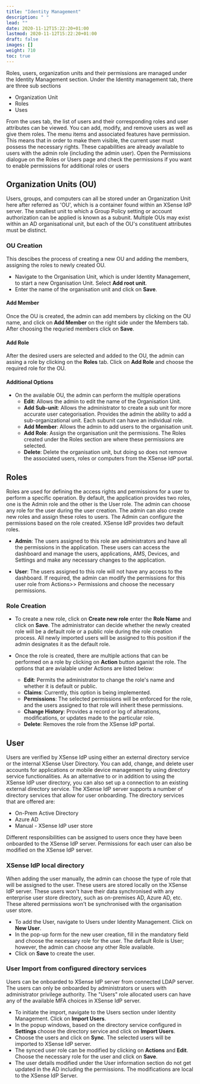 ```yaml
---
title: "Identity Management"
description: " "
lead: ""
date: 2020-11-12T15:22:20+01:00
lastmod: 2020-11-12T15:22:20+01:00
draft: false
images: []
weight: 710
toc: true
---
```


Roles, users, organization units and their permissions are managed under the Identity Management section. Under the Identity management tab, there are three sub sections

- Organization Unit
- Roles
- Uses

From the uses tab, the list of users and their corresponding roles and user attributes can be viewed. You can add, modify, and remove users as well as give them roles. The menu items and associated features have permission. This means that in order to make them visible, the current user must possess the necessary rights. These capabilities are already available to users with the admin role (including the admin user). Open the Permissions dialogue on the Roles or Users page and check the permissions if you want to enable permissions for additional roles or users

## Organization Units (OU)

Users, groups, and computers can all be stored under an Organization Unit here after referred as 'OU', which is a container found within an XSense IdP server. The smallest unit to which a Group Policy setting or account authorization can be applied is known as a subunit. Multiple OUs may exist within an AD organisational unit, but each of the OU's constituent attributes must be distinct.

### OU Creation

This descibes the process of creating a new OU and adding the members, assigning the roles to newly created OU.

- Navigate to the Organisation Unit, which is under Identity Management, to start a new Organisation Unit. Select **Add root unit**.
- Enter the name of the organisation unit and click on **Save**.

#### Add Member

Once the OU is created, the admin can add members by clicking on the OU name, and click on **Add Member** on the right side under the Members tab.
After choosing the requried members click on **Save**.

#### Add Role

After the desired users are selected and added to the OU, the admin can assing a role by clicking on the **Roles** tab. Click on **Add Role** and choose the required role for the OU.

#### Additional Options

- On the available OU, the admin can perform the multiple operations
  - **Edit**: Allows the admin to edit the name of the Organisation Unit.
  - **Add Sub-unit**: Allows the administrator to create a sub unit for more accurate user categorisation. Provides the admin the ability to add a sub-organizational unit. Each subunit can have an individual role.
  - **Add Member**: Allows the admin to add users to the organisation unit.  
  - **Add Role**: Assign the organisation unit the permissions. The Roles created under the Roles section are where these permissions are selected.
  - **Delete**: Delete the organisation unit, but doing so does not remove the associated users, roles or computers from the XSense IdP portal.

## Roles

Roles are used for defining the access rights and permissions for a user to perform a specific operation. By default, the application provides two roles, one is the Admin role and the other is the User role. The admin can choose any role for the user during the user creation. The admin can also create new roles and assign these roles to users. The Admin can configure the permissions based on the role created. XSense IdP provides two default roles.

- **Admin**:  The users assigned to this role are administrators and have all the permissions in the application. These users can access the dashboard and manage the users, applications, AMS, Devices, and Settings and make any necessary changes to the application.

- **User**: The users assigned to this role will not have any access to the dashboard. If required, the admin can modify the permissions for this user role from Actions>> Permissions and choose the necessary permissions.

### Role Creation

- To create a new role, click on **Create new role** enter the **Role Name** and click on **Save**. The administrator can decide whether the newly created role will be a default role or a public role during the role creation process. All newly imported users will be assigned to this position if the admin designates it as the default role.
- Once the role is created, there are multiple actions that can be performed on a role by clicking on **Action** button aganist the role. The options that are avialable under Actions are listed below:
  
  - **Edit**: Permits the administrator to change the role's name and whether it is default or public.
  - **Claims**: Currently, this option is being implemented.
  - **Permissions**: The selected permissions will be enforced for the role, and the users assigned to that role will inherit these permissions.
  - **Change History**: Provides a record or log of alterations, modifications, or updates made to the particular role.
  - **Delete**: Removes the role from the XSense IdP portal.

## User

Users are verified by XSense IdP using either an external directory service or the internal XSense User Directory. You can add, change, and delete user accounts for applications or mobile device management by using directory service functionalities. As an alternative to or in addition to using the XSense IdP user directory, you can also set up a connection to an existing external directory service. The XSense IdP server supports a number of directory services that allow for user onboarding. The directory services that are offered are:

- On-Prem Active Directory
- Azure AD
- Manual - XSense IdP user store

Different responsibilities can be assigned to users once they have been onboarded to the XSense IdP server. Permissions for each user can also be modified on the XSense IdP server.

### XSense IdP local directory

When adding the user manually, the admin can choose the type of role that will be assigned to the user. These users are stored locally on the XSense IdP server. These users won't have their data synchronised with any enterprise user store directory, such as on-premises AD, Azure AD, etc. These altered permissions won't be synchronised with the organisation user store.

- To add the User, navigate to Users under Identity Management. Click on **New User**.
- In the pop-up form for the new user creation, fill in the mandatory field and choose the necessary role for the user. The default Role is User; however, the admin can choose any other Role available.
- Click on **Save** to create the user.

### User Import from configured directory services

Users can be onboarded to XSense IdP server from connected LDAP server. The users can only be onboarded by administrators or users with administrator privilege authority. The "Users" role allocated users can have any of the available MFA choices in XSense IdP server.

- To initiate the import, navigate to the Users section under Identity Management. Click on **Import Users**.
- In the popup windows, based on the directory service configured in **Settings** choose the directory service and click on **Import Users**.
- Choose the users and click on **Sync**. The selected users will be imported to XSense IdP server.
- The synced user role can be modified by clicking on **Actions** and **Edit**. Choose the necessary role for the user and click on **Save**.
- The user details modified under the User information section do not get updated in the AD including the permissions. The modifications are local to the XSense IdP Server.
